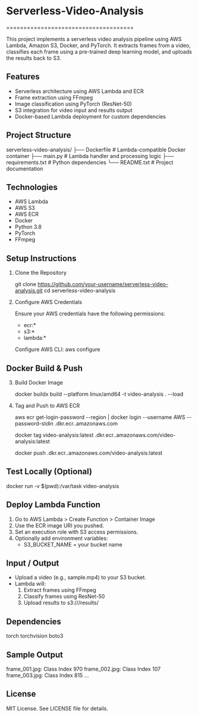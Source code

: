 # Serverless-Video-Analysis
=====================================

This project implements a serverless video analysis pipeline using AWS Lambda, Amazon S3, Docker, and PyTorch. It extracts frames from a video, classifies each frame using a pre-trained deep learning model, and uploads the results back to S3.

Features
--------
- Serverless architecture using AWS Lambda and ECR
- Frame extraction using FFmpeg
- Image classification using PyTorch (ResNet-50)
- S3 integration for video input and results output
- Docker-based Lambda deployment for custom dependencies

Project Structure
-----------------
serverless-video-analysis/
├── Dockerfile             # Lambda-compatible Docker container
├── main.py                # Lambda handler and processing logic
├── requirements.txt       # Python dependencies
└── README.txt             # Project documentation

Technologies
------------
- AWS Lambda
- AWS S3
- AWS ECR
- Docker
- Python 3.8
- PyTorch
- FFmpeg

Setup Instructions
------------------

1. Clone the Repository

   git clone https://github.com/your-username/serverless-video-analysis.git
   cd serverless-video-analysis

2. Configure AWS Credentials

   Ensure your AWS credentials have the following permissions:
   - ecr:*
   - s3:*
   - lambda:*

   Configure AWS CLI:
   aws configure

Docker Build & Push
-------------------

3. Build Docker Image

   docker buildx build --platform linux/amd64 -t video-analysis . --load

4. Tag and Push to AWS ECR

   aws ecr get-login-password --region <your-region> | docker login --username AWS --password-stdin <your-account-id>.dkr.ecr.<region>.amazonaws.com

   docker tag video-analysis:latest <your-account-id>.dkr.ecr.<region>.amazonaws.com/video-analysis:latest

   docker push <your-account-id>.dkr.ecr.<region>.amazonaws.com/video-analysis:latest

Test Locally (Optional)
-----------------------
   docker run -v $(pwd):/var/task video-analysis

Deploy Lambda Function
----------------------
1. Go to AWS Lambda > Create Function > Container Image
2. Use the ECR image URI you pushed.
3. Set an execution role with S3 access permissions.
4. Optionally add environment variables:
   - S3_BUCKET_NAME = your bucket name

Input / Output
--------------
- Upload a video (e.g., sample.mp4) to your S3 bucket.
- Lambda will:
  1. Extract frames using FFmpeg
  2. Classify frames using ResNet-50
  3. Upload results to s3://<bucket>/results/

Dependencies
------------
torch
torchvision
boto3

Sample Output
-------------
frame_001.jpg: Class Index 970
frame_002.jpg: Class Index 107
frame_003.jpg: Class Index 815
...

License
-------
MIT License. See LICENSE file for details.
